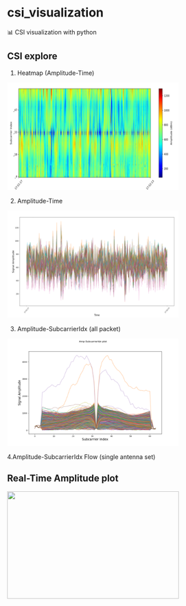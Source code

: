 # csi_visualization

📊 CSI visualization with python

CSI explore
-----
1. Heatmap (Amplitude-Time)

<img src="./asset/ampHeat.png" width="400" height="250"/>

2. Amplitude-Time

<img src="./asset/ampPlot.png" width="400" height="250"/>

3. Amplitude-SubcarrierIdx (all packet)

<img src="./asset/ampSub.png" width="400" height="250"/>

4.Amplitude-SubcarrierIdx Flow (single antenna set)



Real-Time Amplitude plot
-----
<img src="./asset/realPlot.gif" width="400" height="250"/>


